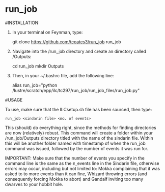 # run_job

#INSTALLATION

1) In your terminal on Feynman, type:

    git clone https://github.com/tcoates3/run_job run_job

2) Navigate into the /run_job directory and create an directory called /Outputs:

    cd run_job
    mkdir Outputs

3) Then, in your ~/.bashrc file, add the following line:

    alias run_job="python /lustre/scratch/epp/ilc/tc297/run_job/run_job_files/run_job.py"

#USAGE

To use, make sure that the ILCsetup.sh file has been sourced, then type:

    run_job <sindarin file> <no. of events>

This (should) do everything right, since the methods for finding directories are now (relatively) robust. This command will create a folder within your /run_job/Outputs directory titled with the name of the sindarin file. Within this will be another folder named with timestamp of when the run_job command was issued, followed by the number of events it was run for.

IMPORTANT: Make sure that the number of events you specify in the command line is the same as the n_events line in the Sindarin file, otherwise errors may occur, including but not limited to: Mokka complaining that it was asked to to more events than it can fine, Whizard throwing errors (and consequently forcing Mokka to abort) and Gandalf inviting too many dwarves to your hobbit hole.

